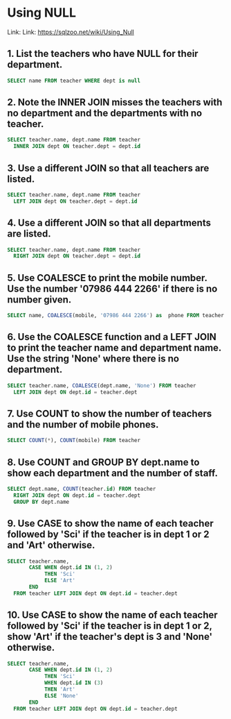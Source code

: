 # Using NULL

Link: Link: https://sqlzoo.net/wiki/Using_Null

## 1. List the teachers who have NULL for their department.

```sql
SELECT name FROM teacher WHERE dept is null
```


## 2. Note the INNER JOIN misses the teachers with no department and the departments with no teacher.

```sql
SELECT teacher.name, dept.name FROM teacher
  INNER JOIN dept ON teacher.dept = dept.id
```


## 3. Use a different JOIN so that all teachers are listed.

```sql
SELECT teacher.name, dept.name FROM teacher
  LEFT JOIN dept ON teacher.dept = dept.id
```


## 4. Use a different JOIN so that all departments are listed.

```sql
SELECT teacher.name, dept.name FROM teacher
  RIGHT JOIN dept ON teacher.dept = dept.id
```


## 5. Use COALESCE to print the mobile number. Use the number '07986 444 2266' if there is no number given.

```sql
SELECT name, COALESCE(mobile, '07986 444 2266') as  phone FROM teacher
```


## 6. Use the COALESCE function and a LEFT JOIN to print the teacher name and department name. Use the string 'None' where there is no department.

```sql
SELECT teacher.name, COALESCE(dept.name, 'None') FROM teacher
  LEFT JOIN dept ON dept.id = teacher.dept 
```


## 7. Use COUNT to show the number of teachers and the number of mobile phones.

```sql
SELECT COUNT(*), COUNT(mobile) FROM teacher
```


## 8. Use COUNT and GROUP BY dept.name to show each department and the number of staff. 

```sql
SELECT dept.name, COUNT(teacher.id) FROM teacher
  RIGHT JOIN dept ON dept.id = teacher.dept
  GROUP BY dept.name
```

## 9. Use CASE to show the name of each teacher followed by 'Sci' if the teacher is in dept 1 or 2 and 'Art' otherwise.

```sql
SELECT teacher.name,
       CASE WHEN dept.id IN (1, 2)
            THEN 'Sci'
            ELSE 'Art'
       END
  FROM teacher LEFT JOIN dept ON dept.id = teacher.dept
```


## 10. Use CASE to show the name of each teacher followed by 'Sci' if the teacher is in dept 1 or 2, show 'Art' if the teacher's dept is 3 and 'None' otherwise.

```sql
SELECT teacher.name,
       CASE WHEN dept.id IN (1, 2)
            THEN 'Sci'
            WHEN dept.id IN (3)
            THEN 'Art'
            ELSE 'None'
       END
  FROM teacher LEFT JOIN dept ON dept.id = teacher.dept
```

